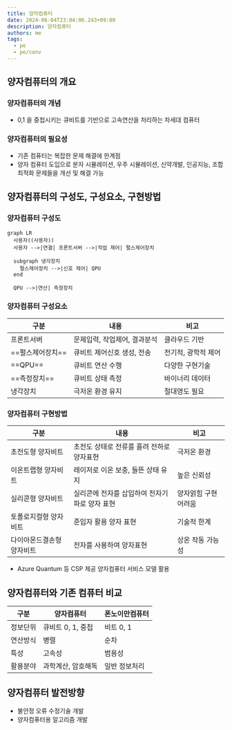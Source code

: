 ```yaml
---
title: 양자컴퓨터
date: 2024-06-04T23:04:06.243+09:00
description: 양자컴퓨터
authors: me
tags:
  - pe
  - pe/conv
---
```


## 양자컴퓨터의 개요

### 양자컴퓨터의 개념

- 0,1 을 중첩시키는 큐비트를 기반으로 고속연산을 처리하는 차세대 컴퓨터

### 양자컴퓨터의 필요성

- 기존 컴퓨터는 복잡한 문제 해결에 한계점
- 양자 컴퓨터 도입으로 분자 시뮬레이션, 우주 시뮬레이션, 신약개발, 인공지능, 조합 최적화 문제들을 개선 및 해결 가능

## 양자컴퓨터의 구성도, 구성요소, 구현방법

### 양자컴퓨터 구성도

```mermaid
graph LR
  사용자((사용자))
  사용자 -->|연결| 프론트서버 -->|작업 제어| 펄스제어장치

  subgraph 냉각장치
    펄스제어장치 -->|신호 제어| QPU
  end

  QPU -->|연산| 측정장치
```

### 양자컴퓨터 구성요소

| 구분 | 내용 | 비고 |
| --- | --- | --- |
| 프론트서버 | 문제입력, 작업제어, 결과분석 | 클라우드 기반 |
| ==펄스제어장치== | 큐비트 제어신호 생성, 전송 | 전기적, 광학적 제어 |
| ==QPU== | 큐비트 연산 수행 | 다양한 구현기술 |
| ==측정장치== | 큐비트 상태 측정 | 바이너리 데이터 |
| 냉각장치 | 극저온 환경 유지 | 절대영도 필요 |

### 양자컴퓨터 구현방법

| 구분 | 내용 | 비고 |
| --- | --- | --- |
| 초전도형 양자비트 | 초전도 상태로 전류를 흘려 전하로 양자표현 | 극저온 환경 |
| 이온트랩형 양자비트 | 레이저로 이온 보충, 들뜬 상태 유지 | 높은 신뢰성 |
| 실리콘형 양자비트 | 실리콘에 전자를 삽입하여 전자기파로 양자 표현 | 양자얽힘 구현 어려움 |
| 토폴로지컬형 양자비트 | 준입자 활용 양자 표현 | 기술적 한계 |
| 다이아몬드결손형 양자비트 | 전자를 사용하여 양자표현  | 상온 작동 가능성 |

- Azure Quantum 등 CSP 제공 양자컴퓨터 서비스 모델 활용

## 양자컴퓨터와 기존 컴퓨터 비교

| 구분 | 양자컴퓨터 | 폰노이만컴퓨터 |
| --- | --- | --- |
| 정보단위 | 큐비트 0, 1, 중첩 | 비트 0, 1 |
| 연산방식 | 병렬 | 순차 |
| 특성 | 고속성 | 범용성 |
| 활용분야 | 과학계산, 암호해독 | 일반 정보처리 |

## 양자컴퓨터 발전방향

- 불안정 오류 수정기술 개발
- 양자컴퓨터용 알고리즘 개발
